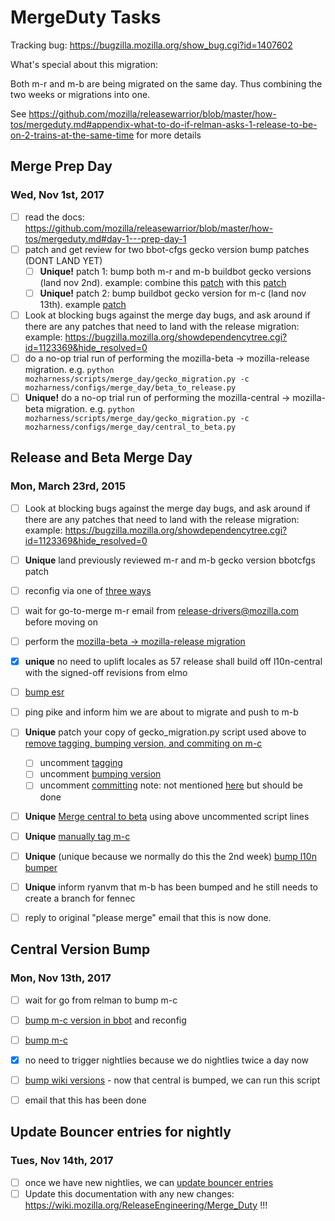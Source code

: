 # MergeDuty Tasks

Tracking bug: https://bugzilla.mozilla.org/show_bug.cgi?id=1407602

What's special about this migration:

Both m-r and m-b are being migrated on the same day. Thus combining the two weeks or migrations into one.

See https://github.com/mozilla/releasewarrior/blob/master/how-tos/mergeduty.md#appendix-what-to-do-if-relman-asks-1-release-to-be-on-2-trains-at-the-same-time for more details

## Merge Prep Day
### Wed, Nov 1st, 2017

- [ ] read the docs: https://github.com/mozilla/releasewarrior/blob/master/how-tos/mergeduty.md#day-1---prep-day-1
- [ ] patch and get review for two bbot-cfgs gecko version bump patches (DONT LAND YET)
  - [ ] **Unique!** patch 1: bump both m-r and m-b buildbot gecko versions (land nov 2nd). example: combine this [patch](https://hg.mozilla.org/build/buildbot-configs/rev/1b2a3ccb766f17015ca2239da14ba80cac2d7b45) with this [patch](https://reviewboard.mozilla.org/r/179748/diff/1#index_header)
  - [ ] **Unique!** patch 2: bump buildbot gecko version for m-c (land nov 13th). example [patch](https://reviewboard.mozilla.org/r/182238/diff/1#index_header)
- [ ] Look at blocking bugs against the merge day bugs, and ask around if there are any patches that need to land with the release migration: example: https://bugzilla.mozilla.org/showdependencytree.cgi?id=1123369&hide_resolved=0
- [ ] do a no-op trial run of performing the mozilla-beta -> mozilla-release migration. e.g. `python mozharness/scripts/merge_day/gecko_migration.py -c mozharness/configs/merge_day/beta_to_release.py`
- [ ] **Unique!** do a no-op trial run of performing the mozilla-central -> mozilla-beta migration. e.g. `python mozharness/scripts/merge_day/gecko_migration.py -c mozharness/configs/merge_day/central_to_beta.py`

## Release and Beta Merge Day
### Mon, March 23rd, 2015

- [ ] Look at blocking bugs against the merge day bugs, and ask around if there are any patches that need to land with the release migration: example: https://bugzilla.mozilla.org/showdependencytree.cgi?id=1123369&hide_resolved=0
- [ ] **Unique** land previously reviewed m-r and m-b gecko version bbotcfgs patch
- [ ] reconfig via one of [three ways](https://github.com/mozilla/releasewarrior/blob/master/how-tos/mergeduty.md#reconfigs-part-1)
- [ ] wait for go-to-merge m-r email from release-drivers@mozilla.com before moving on
- [ ] perform the [mozilla-beta -> mozilla-release migration](https://wiki.mozilla.org/ReleaseEngineering/Merge_Duty/Steps#Perform_mozilla-beta_-.3E_mozilla-release_migration)
- [x] **unique** no need to uplift locales as 57 release shall build off l10n-central with the signed-off revisions from elmo
- [ ] [bump esr](https://github.com/mozilla/releasewarrior/blob/master/how-tos/mergeduty.md#bump-esr-version)
- [ ] ping pike and inform him we are about to migrate and push to m-b
- [ ] **Unique** patch your copy of gecko_migration.py script used above to [remove tagging, bumping version, and commiting on m-c](https://github.com/mozilla/releasewarrior/blob/master/how-tos/mergeduty.md#merge-m-c--m-b-but-leave-m-c-as-is)
  - [ ] uncomment [tagging](https://searchfox.org/mozilla-central/rev/31606bbabc50b08895d843b9f5f3da938ccdfbbf/testing/mozharness/scripts/merge_day/gecko_migration.py#466-469)
  - [ ] uncomment [bumping version](https://searchfox.org/mozilla-central/rev/31606bbabc50b08895d843b9f5f3da938ccdfbbf/testing/mozharness/scripts/merge_day/gecko_migration.py#329-339)
  - [ ] uncomment [committing](https://searchfox.org/mozilla-central/rev/31606bbabc50b08895d843b9f5f3da938ccdfbbf/testing/mozharness/scripts/merge_day/gecko_migration.py#170-171) note: not mentioned [here](https://github.com/mozilla/releasewarrior/blob/master/how-tos/mergeduty.md#merge-m-c--m-b-but-leave-m-c-as-is) but should be done
- [ ] **Unique** [Merge central to beta](https://github.com/mozilla/releasewarrior/blob/master/how-tos/mergeduty.md#merge-central-to-beta) using above uncommented script lines
- [ ] **Unique** [manually tag m-c](https://github.com/mozilla/releasewarrior/blob/master/how-tos/mergeduty.md#tag-m-c)
- [ ] **Unique** (unique because we normally do this the 2nd week) [bump l10n bumper](https://github.com/mozilla/releasewarrior/blob/master/how-tos/mergeduty.md#run-the-l10n-bumper)
- [ ] **Unique** inform ryanvm that m-b has been bumped and he still needs to create a branch for fennec
- [ ] reply to original "please merge" email that this is now done.


## Central Version Bump
### Mon, Nov 13th, 2017
- [ ] wait for go from relman to bump m-c
- [ ] [bump m-c version in bbot](https://reviewboard.mozilla.org/r/182238/diff/1#index_header) and reconfig
- [ ] [bump m-c](https://hg.mozilla.org/mozilla-central/rev/835a92b19e3d)
- [x] no need to trigger nightlies because we do nightlies twice a day now
- [ ] [bump wiki versions](https://github.com/mozilla/releasewarrior/blob/master/how-tos/mergeduty.md#update-wikis) - now that central is bumped, we can run this script
- [ ] email that this has been done


## Update Bouncer entries for nightly
### Tues, Nov 14th, 2017

- [ ] once we have new nightlies, we can [update bouncer entries](https://github.com/mozilla/releasewarrior/blob/master/how-tos/mergeduty.md#bump-bouncer-versions)
- [ ] Update this documentation with any new changes: https://wiki.mozilla.org/ReleaseEngineering/Merge_Duty  !!!
